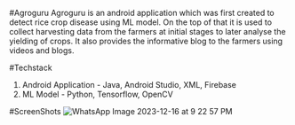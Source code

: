 #Agroguru
Agroguru is an android application which was first created to detect rice crop disease using ML model. On the top of that it is used to collect harvesting data from the farmers at initial stages to later analyse the yielding of crops. It also provides the informative blog to the farmers using videos and blogs.

#Techstack
1. Android Application - Java, Android Studio, XML, Firebase
2. ML Model - Python, Tensorflow, OpenCV

#ScreenShots
![WhatsApp Image 2023-12-16 at 9 22 57 PM](https://github.com/kartikmore24/Agroguru2/assets/69580458/82374ec4-fa56-48e7-9dab-ba7402b9aae3)

